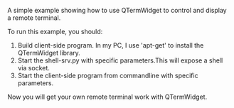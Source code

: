 A simple example showing how to use QTermWidget to control and display a remote terminal.

To run this example, you should: 
1. Build client-side program. In my PC, I use 'apt-get' to install the QTermWidget library.
2. Start the shell-srv.py with specific parameters.This will expose a shell via socket.
3. Start the client-side program from commandline with specific parameters.

Now you will get your own remote terminal work with QTermWidget.